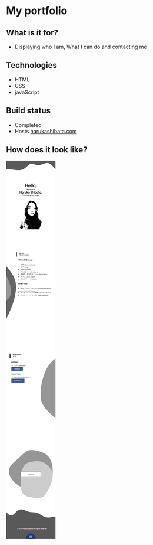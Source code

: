# My portfolio

## What is it for?
- Displaying who I am, What I can do and contacting me

## Technologies
- HTML
- CSS
- javaScript

## Build status
- Completed
- Hosts [harukashibata.com](harukashibata.com)

## How does it look like?

![img](screencapture-harukashibata-2021-11-29-14_42_46.png)


